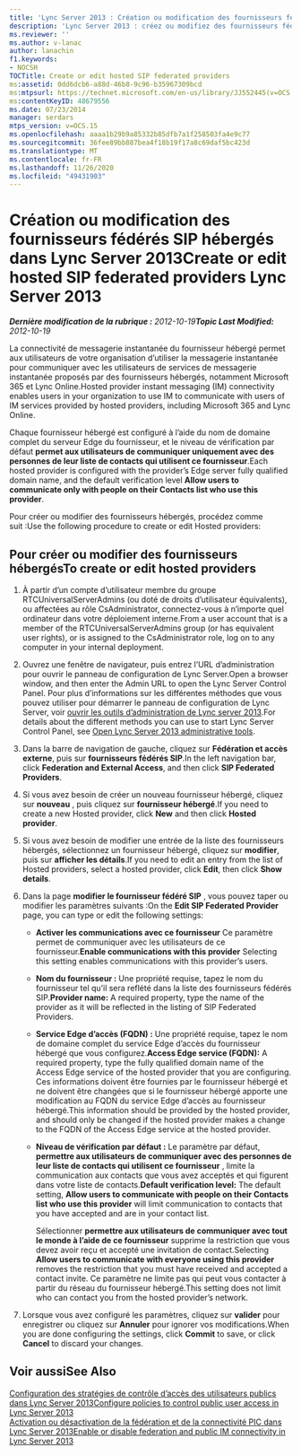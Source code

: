 ```yaml
---
title: 'Lync Server 2013 : Création ou modification des fournisseurs fédérés SIP hébergés'
description: 'Lync Server 2013 : créez ou modifiez des fournisseurs fédérés SIP hébergés.'
ms.reviewer: ''
ms.author: v-lanac
author: lanachin
f1.keywords:
- NOCSH
TOCTitle: Create or edit hosted SIP federated providers
ms:assetid: 0dd6dcb6-a88d-46b8-9c96-b35967309bcd
ms:mtpsurl: https://technet.microsoft.com/en-us/library/JJ552445(v=OCS.15)
ms:contentKeyID: 48679556
ms.date: 07/23/2014
manager: serdars
mtps_version: v=OCS.15
ms.openlocfilehash: aaaa1b29b9a85332b85dfb7a1f258503fa4e9c77
ms.sourcegitcommit: 36fee89bb887bea4f18b19f17a8c69daf5bc423d
ms.translationtype: MT
ms.contentlocale: fr-FR
ms.lasthandoff: 11/26/2020
ms.locfileid: "49431903"
---
```

# <a name="create-or-edit-hosted-sip-federated-providers-lync-server-2013"></a><span data-ttu-id="7189d-103">Création ou modification des fournisseurs fédérés SIP hébergés dans Lync Server 2013</span><span class="sxs-lookup"><span data-stu-id="7189d-103">Create or edit hosted SIP federated providers Lync Server 2013</span></span>

<div data-xmlns="http://www.w3.org/1999/xhtml">

<div class="topic" data-xmlns="http://www.w3.org/1999/xhtml" data-msxsl="urn:schemas-microsoft-com:xslt" data-cs="https://msdn.microsoft.com/">

<div data-asp="https://msdn2.microsoft.com/asp">



</div>

<div id="mainSection">

<div id="mainBody"><span data-ttu-id="7189d-104">

<span> </span></span><span class="sxs-lookup"><span data-stu-id="7189d-104">

<span> </span></span></span>

<span data-ttu-id="7189d-105">_**Dernière modification de la rubrique :** 2012-10-19_</span><span class="sxs-lookup"><span data-stu-id="7189d-105">_**Topic Last Modified:** 2012-10-19_</span></span>

<span data-ttu-id="7189d-106">La connectivité de messagerie instantanée du fournisseur hébergé permet aux utilisateurs de votre organisation d’utiliser la messagerie instantanée pour communiquer avec les utilisateurs de services de messagerie instantanée proposés par des fournisseurs hébergés, notamment Microsoft 365 et Lync Online.</span><span class="sxs-lookup"><span data-stu-id="7189d-106">Hosted provider instant messaging (IM) connectivity enables users in your organization to use IM to communicate with users of IM services provided by hosted providers, including Microsoft 365 and Lync Online.</span></span>

<span data-ttu-id="7189d-107">Chaque fournisseur hébergé est configuré à l’aide du nom de domaine complet du serveur Edge du fournisseur, et le niveau de vérification par défaut **permet aux utilisateurs de communiquer uniquement avec des personnes de leur liste de contacts qui utilisent ce fournisseur**.</span><span class="sxs-lookup"><span data-stu-id="7189d-107">Each hosted provider is configured with the provider’s Edge server fully qualified domain name, and the default verification level **Allow users to communicate only with people on their Contacts list who use this provider**.</span></span>

<span data-ttu-id="7189d-108">Pour créer ou modifier des fournisseurs hébergés, procédez comme suit :</span><span class="sxs-lookup"><span data-stu-id="7189d-108">Use the following procedure to create or edit Hosted providers:</span></span>

<div>

## <a name="to-create-or-edit-hosted-providers"></a><span data-ttu-id="7189d-109">Pour créer ou modifier des fournisseurs hébergés</span><span class="sxs-lookup"><span data-stu-id="7189d-109">To create or edit hosted providers</span></span>

1.  <span data-ttu-id="7189d-110">À partir d’un compte d’utilisateur membre du groupe RTCUniversalServerAdmins (ou doté de droits d’utilisateur équivalents), ou affectées au rôle CsAdministrator, connectez-vous à n’importe quel ordinateur dans votre déploiement interne.</span><span class="sxs-lookup"><span data-stu-id="7189d-110">From a user account that is a member of the RTCUniversalServerAdmins group (or has equivalent user rights), or is assigned to the CsAdministrator role, log on to any computer in your internal deployment.</span></span>

2.  <span data-ttu-id="7189d-111">Ouvrez une fenêtre de navigateur, puis entrez l’URL d’administration pour ouvrir le panneau de configuration de Lync Server.</span><span class="sxs-lookup"><span data-stu-id="7189d-111">Open a browser window, and then enter the Admin URL to open the Lync Server Control Panel.</span></span> <span data-ttu-id="7189d-112">Pour plus d’informations sur les différentes méthodes que vous pouvez utiliser pour démarrer le panneau de configuration de Lync Server, voir [ouvrir les outils d’administration de Lync server 2013](lync-server-2013-open-lync-server-administrative-tools.md).</span><span class="sxs-lookup"><span data-stu-id="7189d-112">For details about the different methods you can use to start Lync Server Control Panel, see [Open Lync Server 2013 administrative tools](lync-server-2013-open-lync-server-administrative-tools.md).</span></span>

3.  <span data-ttu-id="7189d-113">Dans la barre de navigation de gauche, cliquez sur **Fédération et accès externe**, puis sur **fournisseurs fédérés SIP**.</span><span class="sxs-lookup"><span data-stu-id="7189d-113">In the left navigation bar, click **Federation and External Access**, and then click **SIP Federated Providers**.</span></span>

4.  <span data-ttu-id="7189d-114">Si vous avez besoin de créer un nouveau fournisseur hébergé, cliquez sur **nouveau** , puis cliquez sur **fournisseur hébergé**.</span><span class="sxs-lookup"><span data-stu-id="7189d-114">If you need to create a new Hosted provider, click **New** and then click **Hosted provider**.</span></span>

5.  <span data-ttu-id="7189d-115">Si vous avez besoin de modifier une entrée de la liste des fournisseurs hébergés, sélectionnez un fournisseur hébergé, cliquez sur **modifier**, puis sur **afficher les détails**.</span><span class="sxs-lookup"><span data-stu-id="7189d-115">If you need to edit an entry from the list of Hosted providers, select a hosted provider, click **Edit**, then click **Show details**.</span></span>

6.  <span data-ttu-id="7189d-116">Dans la page **modifier le fournisseur fédéré SIP** , vous pouvez taper ou modifier les paramètres suivants :</span><span class="sxs-lookup"><span data-stu-id="7189d-116">On the **Edit SIP Federated Provider** page, you can type or edit the following settings:</span></span>
    
      - <span data-ttu-id="7189d-117">**Activer les communications avec ce fournisseur**   Ce paramètre permet de communiquer avec les utilisateurs de ce fournisseur.</span><span class="sxs-lookup"><span data-stu-id="7189d-117">**Enable communications with this provider**   Selecting this setting enables communications with this provider’s users.</span></span>
    
      - <span data-ttu-id="7189d-118">**Nom du fournisseur :**   Une propriété requise, tapez le nom du fournisseur tel qu’il sera reflété dans la liste des fournisseurs fédérés SIP.</span><span class="sxs-lookup"><span data-stu-id="7189d-118">**Provider name:**   A required property, type the name of the provider as it will be reflected in the listing of SIP Federated Providers.</span></span>
    
      - <span data-ttu-id="7189d-119">**Service Edge d’accès (FQDN) :**   Une propriété requise, tapez le nom de domaine complet du service Edge d’accès du fournisseur hébergé que vous configurez.</span><span class="sxs-lookup"><span data-stu-id="7189d-119">**Access Edge service (FQDN):**   A required property, type the fully qualified domain name of the Access Edge service of the hosted provider that you are configuring.</span></span> <span data-ttu-id="7189d-120">Ces informations doivent être fournies par le fournisseur hébergé et ne doivent être changées que si le fournisseur hébergé apporte une modification au FQDN du service Edge d’accès au fournisseur hébergé.</span><span class="sxs-lookup"><span data-stu-id="7189d-120">This information should be provided by the hosted provider, and should only be changed if the hosted provider makes a change to the FQDN of the Access Edge service at the hosted provider.</span></span>
    
      - <span data-ttu-id="7189d-121">**Niveau de vérification par défaut :**   Le paramètre par défaut, **permettre aux utilisateurs de communiquer avec des personnes de leur liste de contacts qui utilisent ce fournisseur** , limite la communication aux contacts que vous avez acceptés et qui figurent dans votre liste de contacts.</span><span class="sxs-lookup"><span data-stu-id="7189d-121">**Default verification level:**   The default setting, **Allow users to communicate with people on their Contacts list who use this provider** will limit communication to contacts that you have accepted and are in your contact list.</span></span>
        
        <span data-ttu-id="7189d-122">Sélectionner **permettre aux utilisateurs de communiquer avec tout le monde à l’aide de ce fournisseur** supprime la restriction que vous devez avoir reçu et accepté une invitation de contact.</span><span class="sxs-lookup"><span data-stu-id="7189d-122">Selecting **Allow users to communicate with everyone using this provider** removes the restriction that you must have received and accepted a contact invite.</span></span> <span data-ttu-id="7189d-123">Ce paramètre ne limite pas qui peut vous contacter à partir du réseau du fournisseur hébergé.</span><span class="sxs-lookup"><span data-stu-id="7189d-123">This setting does not limit who can contact you from the hosted provider’s network.</span></span>

7.  <span data-ttu-id="7189d-124">Lorsque vous avez configuré les paramètres, cliquez sur **valider** pour enregistrer ou cliquez sur **Annuler** pour ignorer vos modifications.</span><span class="sxs-lookup"><span data-stu-id="7189d-124">When you are done configuring the settings, click **Commit** to save, or click **Cancel** to discard your changes.</span></span>

</div>

<div>

## <a name="see-also"></a><span data-ttu-id="7189d-125">Voir aussi</span><span class="sxs-lookup"><span data-stu-id="7189d-125">See Also</span></span>


[<span data-ttu-id="7189d-126">Configuration des stratégies de contrôle d’accès des utilisateurs publics dans Lync Server 2013</span><span class="sxs-lookup"><span data-stu-id="7189d-126">Configure policies to control public user access in Lync Server 2013</span></span>](lync-server-2013-configure-policies-to-control-public-user-access.md)  
[<span data-ttu-id="7189d-127">Activation ou désactivation de la fédération et de la connectivité PIC dans Lync Server 2013</span><span class="sxs-lookup"><span data-stu-id="7189d-127">Enable or disable federation and public IM connectivity in Lync Server 2013</span></span>](lync-server-2013-enable-or-disable-federation-and-public-im-connectivity.md)  
  

<span data-ttu-id="7189d-128"></div>

</div>

<span> </span>

</div>

</div>

</span><span class="sxs-lookup"><span data-stu-id="7189d-128"></div>

</div>

<span> </span>

</div>

</div>

</span></span></div>

